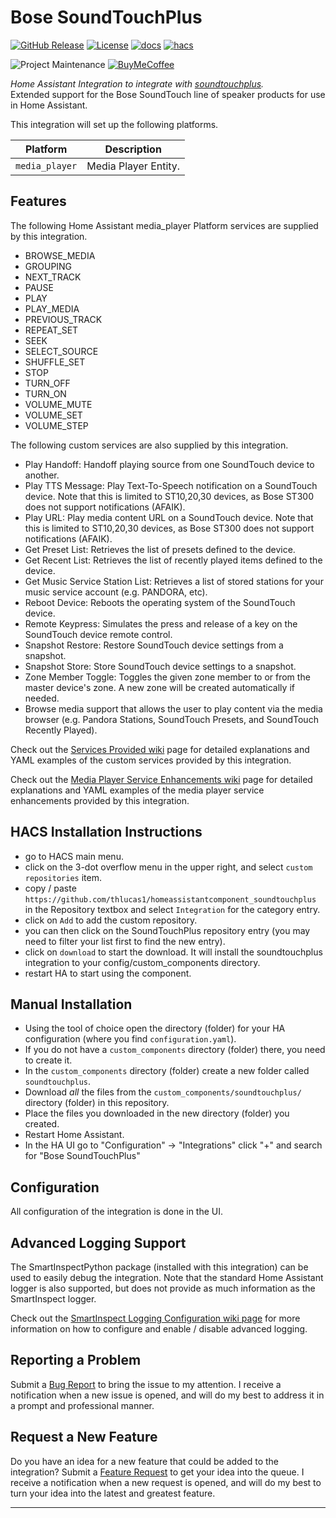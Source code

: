 # Bose SoundTouchPlus

[![GitHub Release][releases-shield]][releases] [![License][license-shield]](LICENSE) [![docs][docs-shield]][docs] [![hacs][hacs-shield]][hacs]

![Project Maintenance][maintenance-shield] [![BuyMeCoffee][buymecoffee-shield]][buymecoffee]

_Home Assistant Integration to integrate with [soundtouchplus][soundtouchplus]._  
Extended support for the Bose SoundTouch line of speaker products for use in Home Assistant.

This integration will set up the following platforms.

Platform | Description
-- | --
`media_player` | Media Player Entity.

## Features

The following Home Assistant media_player Platform services are supplied by this integration.
- BROWSE_MEDIA
- GROUPING
- NEXT_TRACK
- PAUSE
- PLAY
- PLAY_MEDIA
- PREVIOUS_TRACK
- REPEAT_SET
- SEEK
- SELECT_SOURCE
- SHUFFLE_SET
- STOP
- TURN_OFF
- TURN_ON
- VOLUME_MUTE
- VOLUME_SET
- VOLUME_STEP

The following custom services are also supplied by this integration.
- Play Handoff: Handoff playing source from one SoundTouch device to another.
- Play TTS Message: Play Text-To-Speech notification on a SoundTouch device.  Note that this is limited to ST10,20,30 devices, as Bose ST300 does not support notifications (AFAIK).
- Play URL: Play media content URL on a SoundTouch device.  Note that this is limited to ST10,20,30 devices, as Bose ST300 does not support notifications (AFAIK).
- Get Preset List: Retrieves the list of presets defined to the device.
- Get Recent List: Retrieves the list of recently played items defined to the device.
- Get Music Service Station List: Retrieves a list of stored stations for your music service account (e.g. PANDORA, etc).
- Reboot Device: Reboots the operating system of the SoundTouch device.
- Remote Keypress: Simulates the press and release of a key on the SoundTouch device remote control.
- Snapshot Restore: Restore SoundTouch device settings from a snapshot.
- Snapshot Store: Store SoundTouch device settings to a snapshot.
- Zone Member Toggle: Toggles the given zone member to or from the master device's zone.  A new zone will be created automatically if needed.
- Browse media support that allows the user to play content via the media browser (e.g. Pandora Stations, SoundTouch Presets, and SoundTouch Recently Played).

Check out the [Services Provided wiki](https://github.com/thlucas1/homeassistantcomponent_soundtouchplus/wiki/Services-Provided) page for detailed explanations and YAML examples of the custom services provided by this integration.

Check out the [Media Player Service Enhancements wiki](https://github.com/thlucas1/homeassistantcomponent_soundtouchplus/wiki/Media-Player-Service-Enhancements) page for detailed explanations and YAML examples of the media player service enhancements provided by this integration.

## HACS Installation Instructions

- go to HACS main menu.
- click on the 3-dot overflow menu in the upper right, and select `custom repositories` item.
- copy / paste `https://github.com/thlucas1/homeassistantcomponent_soundtouchplus` in the Repository textbox and select `Integration` for the category entry.
- click on `Add` to add the custom repository.
- you can then click on the SoundTouchPlus repository entry (you may need to filter your list first to find the new entry).
- click on `download` to start the download. It will install the soundtouchplus integration to your config/custom_components directory.
- restart HA to start using the component.

## Manual Installation

- Using the tool of choice open the directory (folder) for your HA configuration (where you find `configuration.yaml`).
- If you do not have a `custom_components` directory (folder) there, you need to create it.
- In the `custom_components` directory (folder) create a new folder called `soundtouchplus`.
- Download _all_ the files from the `custom_components/soundtouchplus/` directory (folder) in this repository.
- Place the files you downloaded in the new directory (folder) you created.
- Restart Home Assistant.
- In the HA UI go to "Configuration" -> "Integrations" click "+" and search for "Bose SoundTouchPlus"

## Configuration 

All configuration of the integration is done in the UI.

<!---->

## Advanced Logging Support

The SmartInspectPython package (installed with this integration) can be used to easily debug the integration.
Note that the standard Home Assistant logger is also supported, but does not provide as much information as the SmartInspect logger.

Check out the [SmartInspect Logging Configuration wiki page](https://github.com/thlucas1/homeassistantcomponent_soundtouchplus/wiki/SmartInspect-Logging-Configuration) for more information on how to configure and enable / disable advanced logging.

## Reporting a Problem

Submit a [Bug Report](https://github.com/thlucas1/homeassistantcomponent_soundtouchplus/issues/new?labels=bug&template=bug.yml) to bring the issue to my attention. I receive a notification when a new issue is opened, and will do my best to address it in a prompt and professional manner.

## Request a New Feature

Do you have an idea for a new feature that could be added to the integration?  Submit a [Feature Request](https://github.com/thlucas1/homeassistantcomponent_soundtouchplus/issues/new?labels=enhancement&template=enhancement.yml) to get your idea into the queue. I receive a notification when a new request is opened, and will do my best to turn your idea into the latest and greatest feature.

***

[soundtouchplus]: https://github.com/thlucas1/homeassistantcomponent_soundtouchplus

[releases-shield]: https://img.shields.io/github/release/thlucas1/homeassistantcomponent_soundtouchplus.svg?style=for-the-badge
[releases]: https://github.com/thlucas1/homeassistantcomponent_soundtouchplus/releases
[license-shield]: https://img.shields.io/github/license/thlucas1/homeassistantcomponent_soundtouchplus.svg?style=for-the-badge
[docs]: https://github.com/thlucas1/homeassistantcomponent_soundtouchplus/wiki
[docs-shield]: https://img.shields.io/badge/Docs-Wiki-blue.svg?style=for-the-badge
[hacs]: https://github.com/hacs/integration
[hacs-shield]: https://img.shields.io/badge/HACS-Default-41BDF5.svg?style=for-the-badge

[maintenance-shield]: https://img.shields.io/badge/maintainer-Todd%20Lucas%20%40thlucas1-blue.svg?style=for-the-badge
[buymecoffee]: https://www.buymeacoffee.com/thlucas1
[buymecoffee-shield]: https://img.shields.io/badge/buy%20me%20a%20coffee-donate-yellow.svg?style=for-the-badge